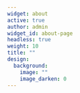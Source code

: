 ```yaml
---
widget: about
active: true
author: admin
widget_id: about-page
headless: true
weight: 10
title: ""
design:
  background:
    image: ""
    image_darken: 0
---
```

